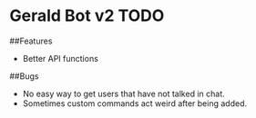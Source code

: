 # Gerald Bot v2 TODO

##Features
- Better API functions

##Bugs
- No easy way to get users that have not talked in chat.
- Sometimes custom commands act weird after being added.
